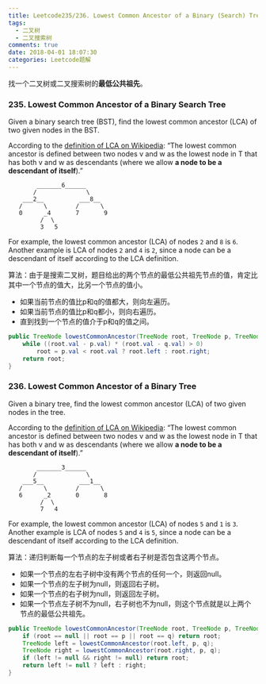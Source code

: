 ```yaml
---
title: Leetcode235/236. Lowest Common Ancestor of a Binary (Search) Tree
tags:
  - 二叉树
  - 二叉搜索树
comments: true
date: 2018-04-01 18:07:30
categories: Leetcode题解
---
```

找一个二叉树或二叉搜索树的**最低公共祖先**。

<!-- more -->

### 235. Lowest Common Ancestor of a Binary Search Tree

Given a binary search tree (BST), find the lowest common ancestor (LCA) of two given nodes in the BST.

According to the [definition of LCA on Wikipedia](https://en.wikipedia.org/wiki/Lowest_common_ancestor): “The lowest common ancestor is defined between two nodes v and w as the lowest node in T that has both v and w as descendants (where we allow **a node to be a descendant of itself**).”

```
        _______6______
       /              \
    ___2__          ___8__
   /      \        /      \
   0      _4       7       9
         /  \
         3   5
```

For example, the lowest common ancestor (LCA) of nodes `2` and `8` is `6`. Another example is LCA of nodes `2` and `4` is `2`, since a node can be a descendant of itself according to the LCA definition.



算法：由于是搜索二叉树，题目给出的两个节点的最低公共祖先节点的值，肯定比其中一个节点的值大，比另一个节点的值小。

- 如果当前节点的值比p和q的值都大，则向左遍历。
- 如果当前节点的值比p和q都小，则向右遍历。
- 直到找到一个节点的值介于p和q的值之间。

```java
public TreeNode lowestCommonAncestor(TreeNode root, TreeNode p, TreeNode q) {
    while ((root.val - p.val) * (root.val - q.val) > 0)
        root = p.val < root.val ? root.left : root.right;
    return root;
}
```





### 236. Lowest Common Ancestor of a Binary Tree

Given a binary tree, find the lowest common ancestor (LCA) of two given nodes in the tree.

According to the [definition of LCA on Wikipedia](https://en.wikipedia.org/wiki/Lowest_common_ancestor): “The lowest common ancestor is defined between two nodes v and w as the lowest node in T that has both v and w as descendants (where we allow **a node to be a descendant of itself**).”

```
        _______3______
       /              \
    ___5__          ___1__
   /      \        /      \
   6      _2       0       8
         /  \
         7   4
```

For example, the lowest common ancestor (LCA) of nodes `5` and `1` is `3`. Another example is LCA of nodes `5` and `4` is `5`, since a node can be a descendant of itself according to the LCA definition.



算法：递归判断每一个节点的左子树或者右子树是否包含这两个节点。

- 如果一个节点的左右子树中没有两个节点的任何一个，则返回null。
- 如果一个节点的左子树为null，则返回右子树。
- 如果一个节点的右子树为null，则返回左子树。
- 如果一个节点左子树不为null，右子树也不为null，则这个节点就是以上两个节点的最低公共祖先。

```java
public TreeNode lowestCommonAncestor(TreeNode root, TreeNode p, TreeNode q) {
    if (root == null || root == p || root == q) return root;
    TreeNode left = lowestCommonAncestor(root.left, p, q);
    TreeNode right = lowestCommonAncestor(root.right, p, q);
    if (left != null && right != null) return root;
    return left != null ? left : right;
}
```

